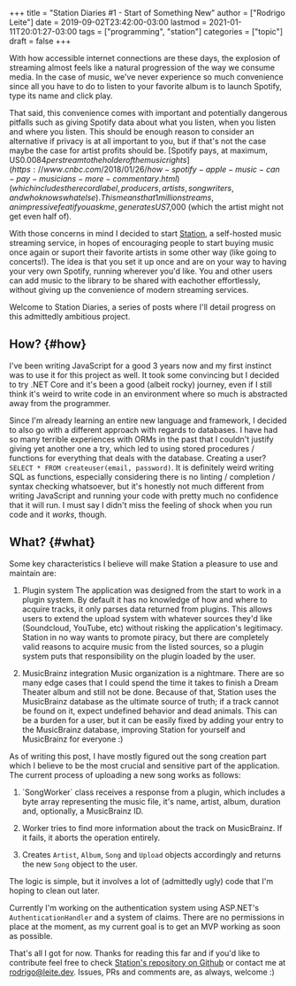 +++
title = "Station Diaries #1 - Start of Something New"
author = ["Rodrigo Leite"]
date = 2019-09-02T23:42:00-03:00
lastmod = 2021-01-11T20:01:27-03:00
tags = ["programming", "station"]
categories = ["topic"]
draft = false
+++

With how accessible internet connections are these days, the explosion of
streaming almost feels like a natural progression of the way we consume media.
In the case of music, we've never experience so much convenience since all you
have to do to listen to your favorite album is to launch Spotify, type its name
and click play.

That said, this convenience comes with important and potentially dangerous
pitfalls such as giving Spotify data about what you listen, when you listen and
where you listen. This should be enough reason to consider an alternative if
privacy is at all important to you, but if that's not the case maybe the case
for artist profits should be. [Spotify pays, at maximum, US$0.0084 per stream to
the holder of the music rights](https://www.cnbc.com/2018/01/26/how-spotify-apple-music-can-pay-musicians-more-commentary.html) (which includes the record label, producers,
artists, songwriters, and who knows what else). This means that 1 million
streams, an impressive feat if you ask me, generates US$7,000 (which the artist
might not get even half of).

With those concerns in mind I decided to start [Station](https://github.com/RodrigoLeiteF/station), a self-hosted music
streaming service, in hopes of encouraging people to start buying music once
again or suport their favorite artists in some other way (like going to concerts!).
The idea is that you set it up once and are on your way to having your very own
Spotify, running wherever you'd like. You and other users can add music to
the library to be shared with eachother effortlessly, without giving up the
convenience of modern streaming services.

Welcome to Station Diaries, a series of posts where I'll detail progress on this
admittedly ambitious project.


## How? {#how}

I've been writing JavaScript for a good 3 years now and my first instinct was to
use it for this project as well. It took some convincing but I decided to try
.NET Core and it's been a good (albeit rocky) journey, even if I still think
it's weird to write code in an environment where so much is abstracted away from
the programmer.

Since I'm already learning an entire new language and framework, I decided to
also go with a different approach with regards to databases. I have had so many
terrible experiences with ORMs in the past that I couldn't justify giving yet
another one a try, which led to using stored procedures / functions for
everything that deals with the database. Creating a user? `SELECT * FROM
createuser(email, password)`. It is definitely weird writing SQL as functions,
especially considering there is no linting / completion / syntax checking
whatsoever, but it's honestly not much different from writing JavaScript and
running your code with pretty much no confidence that it will run. I must say I
didn't miss the feeling of shock when you run code and it _works_, though.


## What? {#what}

Some key characteristics I believe will make Station a pleasure to use and
maintain are:

1.  Plugin system
    The application was designed from the start to work in a plugin system. By
     default it has no knowledge of how and where to acquire tracks, it only
     parses data returned from plugins. This allows users to extend the upload
     system with whatever sources they'd like (Soundcloud, YouTube, etc) without
     risking the application's legitimacy. Station in no way wants to promote
     piracy, but there are completely valid reasons to acquire music from the
     listed sources, so a plugin system puts that responsibility on the plugin
     loaded by the user.

2.  MusicBrainz integration
    Music organization is a nightmare. There are so many edge cases that I could
    spend the time it takes to finish a Dream Theater album and still not be
    done. Because of that, Station uses the MusicBrainz database as the ultimate
    source of truth; if a track cannot be found on it, expect undefined behavior
    and dead animals. This can be a burden for a user, but it can be easily fixed
    by adding your entry to the MusicBrainz database, improving Station for
    yourself and MusicBrainz for everyone :)

As of writing this post, I have mostly figured out the song creation part which
I believe to be the most crucial and sensitive part of the application. The
current process of uploading a new song works as follows:

1.  \`SongWorker\` class receives a response from a plugin, which includes a byte
    array representing the music file, it's name, artist, album, duration and,
    optionally, a MusicBrainz ID.

2.  Worker tries to find more information about the track on MusicBrainz. If it
    fails, it aborts the operation entirely.

3.  Creates `Artist`, `Album`, `Song` and `Upload` objects accordingly and
    returns the new `Song` object to the user.

The logic is simple, but it involves a lot of (admittedly ugly) code that I'm
hoping to clean out later.

Currently I'm working on the authentication system using ASP.NET's
`AuthenticationHandler` and a system of claims. There are no permissions in
place at the moment, as my current goal is to get an MVP working as soon as possible.

That's all I got for now. Thanks for reading this far and if you'd like to
contribute feel free to check [Station's repository on Github](https://github.com/RodrigoLeiteF/Station) or contact me at
[rodrigo@leite.dev](mailto:rodrigo@leite.dev). Issues, PRs and comments are, as always, welcome :)
